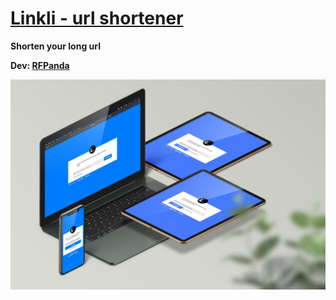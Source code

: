 # [Linkli - url shortener](https://linkli.ga)

**Shorten your long url**

**Dev: [RFPanda](https://tgme.cf/rfpanda)**

[![1](https://github.com/RFPanda/linkli/blob/main/assets/main.jpg)](https://linkli.ga)
